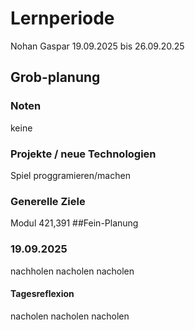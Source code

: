 # Lernperiode
Nohan Gaspar
19.09.2025 bis 26.09.20.25
## Grob-planung
### Noten
keine
### Projekte / neue Technologien
Spiel proggramieren/machen
### Generelle Ziele
Modul 421,391
##Fein-Planung
### 19.09.2025
nachholen
nacholen
nacholen
#### Tagesreflexion
nacholen
nacholen
nacholen
